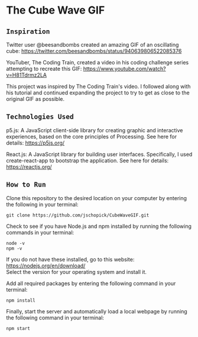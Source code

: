 # The Cube Wave GIF

## `Inspiration`

Twitter user @beesandbombs created an amazing GIF of an oscillating cube: https://twitter.com/beesandbombs/status/940639806522085376

YouTuber, The Coding Train, created a video in his coding challenge series attempting to recreate this GIF: https://www.youtube.com/watch?v=H81Tdrmz2LA

This project was inspired by The Coding Train's video. I followed along with his tutorial and continued expanding the project to try to get as close to the original GIF as possible.

## `Technologies Used`

p5.js: A JavaScript client-side library for creating graphic and interactive experiences, based on the core principles of Processing. See here for details: https://p5js.org/

React.js: A JavaScript library for building user interfaces. Specifically, I used create-react-app to bootstrap the application. See here for details: https://reactjs.org/

## `How to Run`

Clone this repository to the desired location on your computer by entering the following in your terminal:
```
git clone https://github.com/jschopick/CubeWaveGIF.git
```
Check to see if you have Node.js and npm installed by running the following commands in your terminal:
```
node -v
npm -v
```
If you do not have these installed, go to this website: https://nodejs.org/en/download/<br>
Select the version for your operating system and install it.

Add all required packages by entering the following command in your terminal:
```
npm install
```
Finally, start the server and automatically load a local webpage by running the following command in your terminal:
```
npm start
```